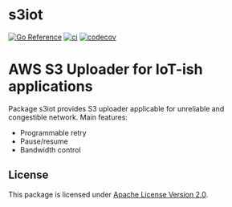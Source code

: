 # s3iot

[![Go Reference](https://pkg.go.dev/badge/github.com/at-wat/s3iot.svg)](https://pkg.go.dev/github.com/at-wat/s3iot) [![ci](https://github.com/at-wat/s3iot/actions/workflows/ci.yml/badge.svg)](https://github.com/at-wat/s3iot/actions/workflows/ci.yml) [![codecov](https://codecov.io/gh/at-wat/s3iot/branch/main/graph/badge.svg?token=31CXOGP3BQ)](https://codecov.io/gh/at-wat/s3iot)

# AWS S3 Uploader for IoT-ish applications

Package s3iot provides S3 uploader applicable for unreliable and congestible network.
Main features:

- Programmable retry
- Pause/resume
- Bandwidth control

## License

This package is licensed under [Apache License Version 2.0](./LICENSE).
